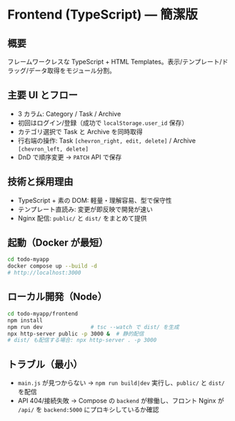 # Frontend (TypeScript) — 簡潔版

## 概要

フレームワークレスな TypeScript + HTML Templates。表示/テンプレート/ドラッグ/データ取得をモジュール分割。

## 主要 UI とフロー

- 3 カラム: Category / Task / Archive
- 初回はログイン/登録（成功で `localStorage.user_id` 保存）
- カテゴリ選択で Task と Archive を同時取得
- 行右端の操作: Task `[chevron_right, edit, delete]` / Archive `[chevron_left, delete]`
- DnD で順序変更 → `PATCH` API で保存

## 技術と採用理由

- TypeScript + 素の DOM: 軽量・理解容易、型で保守性
- テンプレート直読み: 変更が即反映で開発が速い
- Nginx 配信: `public/` と `dist/` をまとめて提供

## 起動（Docker が最短）

```bash
cd todo-myapp
docker compose up --build -d
# http://localhost:3000
```

## ローカル開発（Node）

```bash
cd todo-myapp/frontend
npm install
npm run dev               # tsc --watch で dist/ を生成
npx http-server public -p 3000 &  # 静的配信
# dist/ も配信する場合: npx http-server . -p 3000
```

## トラブル（最小）

- `main.js` が見つからない → `npm run build|dev` 実行し、`public/` と `dist/` を配信
- API 404/接続失敗 → Compose の `backend` が稼働し、フロント Nginx が `/api/` を `backend:5000` にプロキシしているか確認
